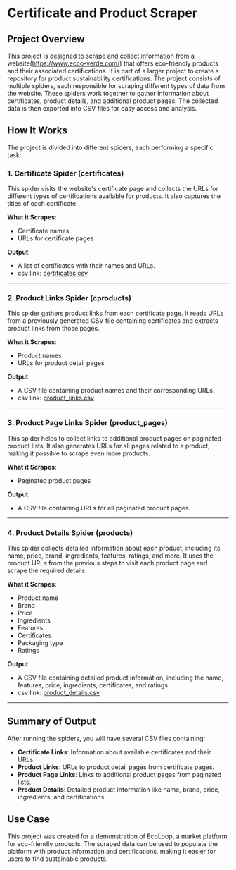 # Certificate and Product Scraper

## Project Overview

This project is designed to scrape and collect information from a website(https://www.ecco-verde.com/) that offers eco-friendly products and their associated certifications. It is part of a larger project to create a repository for product sustainability certifications. The project consists of multiple spiders, each responsible for scraping different types of data from the website. These spiders work together to gather information about certificates, product details, and additional product pages. The collected data is then exported into CSV files for easy access and analysis.

## How It Works

The project is divided into different spiders, each performing a specific task:

### 1. **Certificate Spider (certificates)**

This spider visits the website's certificate page and collects the URLs for different types of certifications available for products. It also captures the titles of each certificate. 

**What it Scrapes**:
- Certificate names
- URLs for certificate pages

**Output**:
- A list of certificates with their names and URLs.
- csv link: [certificates.csv](/ecodata/certificates.csv) 

---

### 2. **Product Links Spider (cproducts)**

This spider gathers product links from each certificate page. It reads URLs from a previously generated CSV file containing certificates and extracts product links from those pages.

**What it Scrapes**:
- Product names
- URLs for product detail pages

**Output**:
- A CSV file containing product names and their corresponding URLs.
- csv link: [product_links.csv](/ecodata/product_links.csv)

---

### 3. **Product Page Links Spider (product_pages)**

This spider helps to collect links to additional product pages on paginated product lists. It also generates URLs for all pages related to a product, making it possible to scrape even more products.

**What it Scrapes**:
- Paginated product pages

**Output**:
- A CSV file containing URLs for all paginated product pages.


---

### 4. **Product Details Spider (products)**

This spider collects detailed information about each product, including its name, price, brand, ingredients, features, ratings, and more. It uses the product URLs from the previous steps to visit each product page and scrape the required details.

**What it Scrapes**:
- Product name
- Brand
- Price
- Ingredients
- Features
- Certificates
- Packaging type
- Ratings

**Output**:
- A CSV file containing detailed product information, including the name, features, price, ingredients, certificates, and ratings.
- csv link: [product_details.csv](/ecodata/product_details.csv)

---

## Summary of Output

After running the spiders, you will have several CSV files containing:
- **Certificate Links**: Information about available certificates and their URLs.
- **Product Links**: URLs to product detail pages from certificate pages.
- **Product Page Links**: Links to additional product pages from paginated lists.
- **Product Details**: Detailed product information like name, brand, price, ingredients, and certifications.

## Use Case

This project was created for a demonstration of EcoLoop, a market platform for eco-friendly products. The scraped data can be used to populate the platform with product information and certifications, making it easier for users to find sustainable products.
